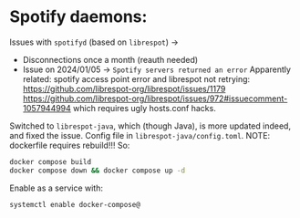# Spotify daemons:

Issues with `spotifyd` (based on `librespot`) -> 
 + Disconnections once a month (reauth needed)
 + Issue on 2024/01/05 -> `Spotify servers returned an error`
Apparently related: spotify access point error and librespot not retrying: https://github.com/librespot-org/librespot/issues/1179 https://github.com/librespot-org/librespot/issues/972#issuecomment-1057944994
which requires ugly hosts.conf hacks.

Switched to `librespot-java`, which (though Java), is more updated indeed, and fixed the issue.
Config file in `librespot-java/config.toml`. NOTE: dockerfile requires rebuild!!! So:
```sh
docker compose build
docker compose down && docker compose up -d
```

Enable as a service with:
```
systemctl enable docker-compose@
```
